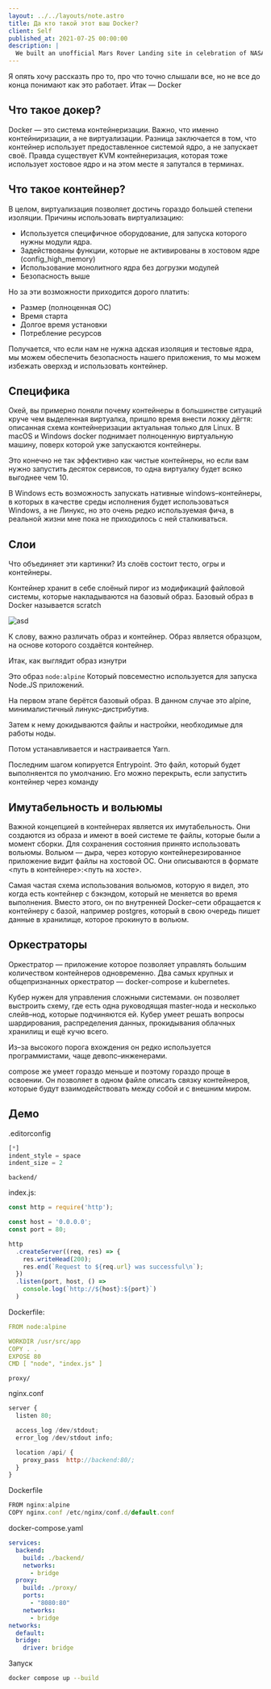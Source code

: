 ```yaml
---
layout: ../../layouts/note.astro
title: Да кто такой этот ваш Docker?
client: Self
published_at: 2021-07-25 00:00:00
description: |
  We built an unofficial Mars Rover Landing site in celebration of NASA’s Perseverance Rover.
---
```


Я опять хочу рассказть про то, про что точно слышали все, но не все до конца понимают как это работает. Итак — Docker

## Что такое докер?

Docker — это система контейнеризации. Важно, что именно контейниризации, а не виртуализации. Разница заключается в том, что контейнер использует предоставленное системой ядро, а не запускает своё. Правда существует KVM контейнеризация, которая тоже использует хостовое ядро и на этом месте я запутался в терминах.

## Что такое контейнер?

В целом, виртуализация позволяет достичь гораздо большей степени изоляции. Причины использовать виртуализацию:

- Используется специфичное оборудование, для запуска которого нужны модули ядра.
- Задействованы функции, которые не активированы в хостовом ядре (config_high_memory)
- Использование монолитного ядра без догрузки модулей
- Безопасность выше

Но за эти возможности приходится дорого платить: 

- Размер (полноценная ОС)
- Время старта
- Долгое время установки
- Потребление ресурсов

Получается, что если нам не нужна адская изоляция и тестовые ядра, мы можем обеспечить безопасность нашего приложения, то мы можем избежать оверхэд и использовать контейнер.

## Специфика

Окей, вы примерно поняли почему контейнеры в большинстве ситуаций круче чем выделенная виртуалка, пришло время внести ложку дёгтя: описанная схема контейнеризации актуальная только для Linux. В macOS и Windows docker поднимает полноценную виртуальную машину, поверх которой уже запускаются контейнеры.

Это конечно не так эффективно как чистые контейнеры, но если вам нужно запустить десяток сервисов, то одна виртуалку будет всяко выгоднее чем 10.

В Windows есть возможность запускать нативные windows–контейнеры, в которых в качестве среды исполнения будет использоваться Windows, а не Линукс, но это очень редко используемая фича, в реальной жизни мне пока не приходилось с ней сталкиваться.

## Слои

Что объединяет эти картинки? Из слоёв состоит тесто, огры и контейнеры.

Контейнер хранит в себе слоёный пирог из модификаций файловой системы, которые накладываются на базовый образ. Базовый образ в Docker называется scratch

![asd](/blog/docker/layers@2x.png)

К слову, важно различать образ и контейнер. Образ является образцом, на основе которого создаётся контейнер.

Итак, как выглядит образ изнутри

Это образ `node:alpine` Который повсеместно используется для запуска Node.JS приложений. 

На первом этапе берётся базовый образ. В данном случае это alpine, минималистичный линукс–дистрибутив.

Затем к нему докидываются файлы и настройки, необходимые для работы ноды.

Потом устанавливается и настраивается Yarn.

Последним шагом копируется Entrypoint. Это файл, который будет выполняентся по умолчанию. Его можно перекрыть, если запустить контейнер через команду

## Имутабельность и вольюмы

Важной концепцией в контейнерах является их имутабельность. Они создаются из образа и имеют в  воей системе те файлы, которые были а момент сборки. Для сохранения состояния принято использовать вольюмы. Вольюм — дыра, через которую контейнерезированное приложение видит файлы на хостовой ОС. Они описываются в формате <путь в контейнере>:<путь на хосте>.

Самая частая схема использования вольюмов, которую я видел, это когда есть контейнер с бэкэндом, который не меняется во время выполнения. Вместо этого, он по внутренней Docker–сети обращается к контейнеру с базой, например postgres, который в свою очередь пишет данные в хранилище, которое прокинуто в вольюм.

## Оркестраторы

Оркестратор — приложение которое позволяет управлять большим количеством контейнеров одновременно. Два самых крупных и общепризнанных оркестратор — docker-compose и kubernetes.

Кубер нужен для управления сложными системами. он позволяет выстроить схему, где есть одна руководящая master-нода и несколько слейв–нод, которые подчиняются ей. Кубер умеет решать вопросы шардирования, распределения данных, прокидывания облачных хранилищ и ещё кучю всего.

Из–за высокого порога вхождения он редко используется программистами, чаще девопс–инженерами.

 compose же умеет гораздо меньше и поэтому гораздо проще в освоении. Он позволяет в одном файле описать связку контейнеров, которые будут взаимодействовать между собой и с внешним миром.

## Демо

.editorconfig

```jsx
[*]
indent_style = space
indent_size = 2
```

`backend/`

index.js:

```jsx
const http = require('http');

const host = '0.0.0.0';
const port = 80;

http
  .createServer((req, res) => {
    res.writeHead(200);
    res.end(`Request to ${req.url} was successful\n`);
  })
  .listen(port, host, () =>
    console.log(`http://${host}:${port}`)
  )
```

Dockerfile:

```yaml
FROM node:alpine

WORKDIR /usr/src/app
COPY . .
EXPOSE 80
CMD [ "node", "index.js" ]
```

`proxy/`

nginx.conf

```jsx
server {
  listen 80;

  access_log /dev/stdout;
  error_log /dev/stdout info;

  location /api/ {
    proxy_pass  http://backend:80/;
  } 
}
```

Dockerfile

```jsx
FROM nginx:alpine
COPY nginx.conf /etc/nginx/conf.d/default.conf
```

docker-compose.yaml

```yaml
services:
  backend:
    build: ./backend/
    networks:
      - bridge
  proxy:
    build: ./proxy/
    ports:
      - "8080:80"
    networks:
      - bridge
networks:
  default:
  bridge:
    driver: bridge
```

Запуск

```bash
docker compose up --build
```